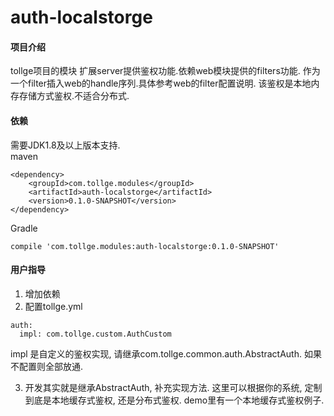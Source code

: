 # auth-localstorge

#### 项目介绍
tollge项目的模块
扩展server提供鉴权功能.依赖web模块提供的filters功能.
作为一个filter插入web的handle序列.具体参考web的filter配置说明.
该鉴权是本地内存存储方式鉴权.不适合分布式.

#### 依赖

需要JDK1.8及以上版本支持.   
maven
```
<dependency>
    <groupId>com.tollge.modules</groupId>
    <artifactId>auth-localstorge</artifactId>
    <version>0.1.0-SNAPSHOT</version>
</dependency>
```
Gradle
```
compile 'com.tollge.modules:auth-localstorge:0.1.0-SNAPSHOT'
```

#### 用户指导

1. 增加依赖
2. 配置tollge.yml
```
auth:
  impl: com.tollge.custom.AuthCustom
```
impl 是自定义的鉴权实现, 请继承com.tollge.common.auth.AbstractAuth.  如果不配置则全部放通.


3. 开发其实就是继承AbstractAuth, 补充实现方法. 这里可以根据你的系统, 定制到底是本地缓存式鉴权, 还是分布式鉴权.
demo里有一个本地缓存式鉴权例子.


